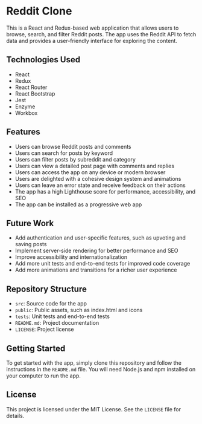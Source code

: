 # Reddit Clone

This is a React and Redux-based web application that allows users to browse, search, and filter Reddit posts. The app uses the Reddit API to fetch data and provides a user-friendly interface for exploring the content.

## Technologies Used

- React
- Redux
- React Router
- React Bootstrap
- Jest
- Enzyme
- Workbox

## Features

- Users can browse Reddit posts and comments
- Users can search for posts by keyword
- Users can filter posts by subreddit and category
- Users can view a detailed post page with comments and replies
- Users can access the app on any device or modern browser
- Users are delighted with a cohesive design system and animations
- Users can leave an error state and receive feedback on their actions
- The app has a high Lighthouse score for performance, accessibility, and SEO
- The app can be installed as a progressive web app

## Future Work

- Add authentication and user-specific features, such as upvoting and saving posts
- Implement server-side rendering for better performance and SEO
- Improve accessibility and internationalization
- Add more unit tests and end-to-end tests for improved code coverage
- Add more animations and transitions for a richer user experience

## Repository Structure

- `src`: Source code for the app
- `public`: Public assets, such as index.html and icons
- `tests`: Unit tests and end-to-end tests
- `README.md`: Project documentation
- `LICENSE`: Project license

## Getting Started

To get started with the app, simply clone this repository and follow the instructions in the `README.md` file. You will need Node.js and npm installed on your computer to run the app.

## License

This project is licensed under the MIT License. See the `LICENSE` file for details.
